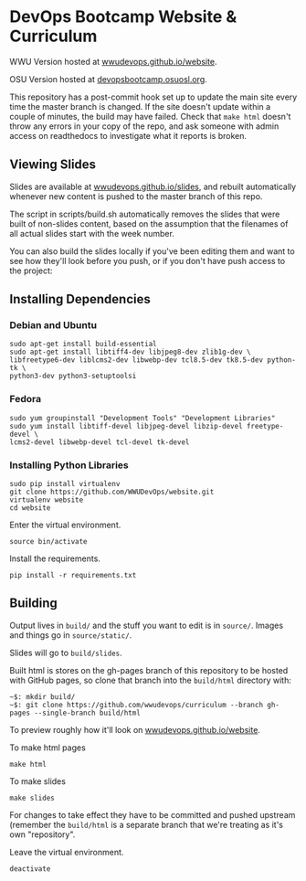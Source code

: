 # DevOps Bootcamp Website & Curriculum

WWU Version hosted at [wwudevops.github.io/website][WWU DevOps Website].

OSU Version hosted at [devopsbootcamp.osuosl.org][OSU DevOps BootCamp].

This repository has a post-commit hook set up to update the main site every
time the master branch is changed. If the site doesn't update within a couple
of minutes, the build may have failed. Check that `make html` doesn't throw
any errors in your copy of the repo, and ask someone with admin access on
readthedocs to investigate what it reports is broken.

## Viewing Slides

Slides are available at [wwudevops.github.io/slides][WWU DevOps Slides], and
rebuilt automatically whenever new content is pushed to the master branch of
this repo.

The script in scripts/build.sh automatically removes the slides that were built
of non-slides content, based on the assumption that the filenames of all actual 
slides start with the week number.   

You can also build the slides locally if you've been editing them and want to
see how they'll look before you push, or if you don't have push access to the
project: 

## Installing Dependencies

### Debian and Ubuntu
```
sudo apt-get install build-essential
sudo apt-get install libtiff4-dev libjpeg8-dev zlib1g-dev \
libfreetype6-dev liblcms2-dev libwebp-dev tcl8.5-dev tk8.5-dev python-tk \
python3-dev python3-setuptoolsi
```

### Fedora
```
sudo yum groupinstall "Development Tools" "Development Libraries"
sudo yum install libtiff-devel libjpeg-devel libzip-devel freetype-devel \
lcms2-devel libwebp-devel tcl-devel tk-devel
```
    
### Installing Python Libraries
```
sudo pip install virtualenv
git clone https://github.com/WWUDevOps/website.git
virtualenv website
cd website
```

Enter the virtual environment.
```
source bin/activate
```

Install the requirements.
```
pip install -r requirements.txt
```

## Building

Output lives in `build/` and the stuff you want to edit is in `source/`. Images
and things go in `source/static/`.

Slides will go to `build/slides`.

Built html is stores on the gh-pages branch of this repository to be hosted with GitHub pages, so clone that branch into the `build/html` directory with: 

```
~$: mkdir build/
~$: git clone https://github.com/wwudevops/curriculum --branch gh-pages --single-branch build/html
```

To preview roughly how it'll look on
[wwudevops.github.io/website][WWU DevOps Website].

To make html pages
```
make html
```

To make slides
```
make slides
```

For changes to take effect they have to be committed and pushed upstream (remember the `build/html` is a separate branch that we're treating as it's own "repository".

Leave the virtual environment.
```
deactivate
```

<!-- Links -->
[WWU DevOps Website]: https://wwudevops.github.io/website
[WWU DevOps Slides]: https://wwudevops.github.io/slides
[OSU DevOps BootCamp]: http://devopsbootcamp.osuosl.org/en/latest/
